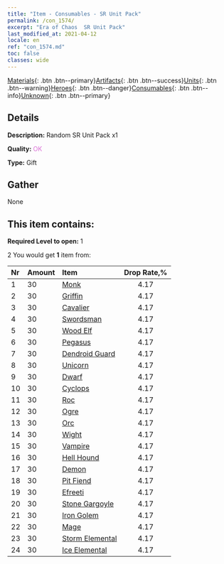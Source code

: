 ```yaml
---
title: "Item - Consumables - SR Unit Pack"
permalink: /con_1574/
excerpt: "Era of Chaos  SR Unit Pack"
last_modified_at: 2021-04-12
locale: en
ref: "con_1574.md"
toc: false
classes: wide
---
```

 [Materials](/Items/){: .btn .btn--primary}[Artifacts](/Items/Artifacts/){: .btn .btn--success}[Units](/Items/Units/){: .btn .btn--warning}[Heroes](/Items/Heroes/){: .btn .btn--danger}[Consumables](/Items/Consumables/){: .btn .btn--info}[Unknown](/Items/Unknown/){: .btn .btn--primary}

## Details
 **Description:** Random SR Unit Pack x1

 **Quality:** <span style="color: #DA70D6">OK</span>

 **Type:** Gift

## Gather

  None

## This item contains:

 **Required Level to open:** 1

 2 You would get **1** item  from:

  | Nr | Amount |     Item    | Drop Rate,% |
  |:---|:-------|:------------|:---------:|
  | 1 | 30 | [Monk](/Items/unt_194/) | 4.17 | 
  | 2 | 30 | [Griffin](/Items/unt_192/) | 4.17 | 
  | 3 | 30 | [Cavalier ](/Items/unt_195/) | 4.17 | 
  | 4 | 30 | [Swordsman](/Items/unt_193/) | 4.17 | 
  | 5 | 30 | [Wood Elf](/Items/unt_201/) | 4.17 | 
  | 6 | 30 | [Pegasus](/Items/unt_202/) | 4.17 | 
  | 7 | 30 | [Dendroid Guard](/Items/unt_203/) | 4.17 | 
  | 8 | 30 | [Unicorn](/Items/unt_204/) | 4.17 | 
  | 9 | 30 | [Dwarf](/Items/unt_200/) | 4.17 | 
  | 10 | 30 | [Cyclops](/Items/unt_222/) | 4.17 | 
  | 11 | 30 | [Roc](/Items/unt_221/) | 4.17 | 
  | 12 | 30 | [Ogre](/Items/unt_220/) | 4.17 | 
  | 13 | 30 | [Orc](/Items/unt_219/) | 4.17 | 
  | 14 | 30 | [Wight](/Items/unt_210/) | 4.17 | 
  | 15 | 30 | [Vampire](/Items/unt_211/) | 4.17 | 
  | 16 | 30 | [Hell Hound](/Items/unt_228/) | 4.17 | 
  | 17 | 30 | [Demon](/Items/unt_229/) | 4.17 | 
  | 18 | 30 | [Pit Fiend](/Items/unt_230/) | 4.17 | 
  | 19 | 30 | [Efreeti](/Items/unt_231/) | 4.17 | 
  | 20 | 30 | [Stone Gargoyle](/Items/unt_236/) | 4.17 | 
  | 21 | 30 | [Iron Golem](/Items/unt_237/) | 4.17 | 
  | 22 | 30 | [Mage](/Items/unt_238/) | 4.17 | 
  | 23 | 30 | [Storm Elemental](/Items/unt_263/) | 4.17 | 
  | 24 | 30 | [Ice Elemental](/Items/unt_264/) | 4.17 | 
